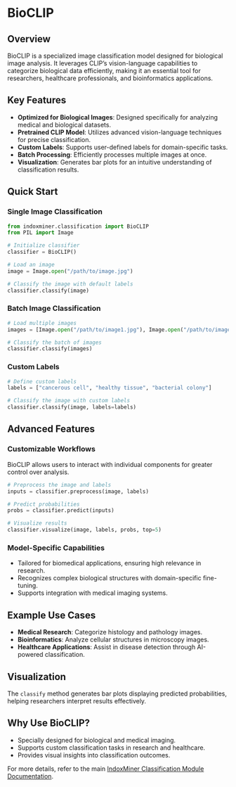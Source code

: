 # BioCLIP

## Overview

BioCLIP is a specialized image classification model designed for biological image analysis. It leverages CLIP’s vision-language capabilities to categorize biological data efficiently, making it an essential tool for researchers, healthcare professionals, and bioinformatics applications.

## Key Features

- **Optimized for Biological Images**: Designed specifically for analyzing medical and biological datasets.
- **Pretrained CLIP Model**: Utilizes advanced vision-language techniques for precise classification.
- **Custom Labels**: Supports user-defined labels for domain-specific tasks.
- **Batch Processing**: Efficiently processes multiple images at once.
- **Visualization**: Generates bar plots for an intuitive understanding of classification results.

## Quick Start

### Single Image Classification

```python
from indoxminer.classification import BioCLIP
from PIL import Image

# Initialize classifier
classifier = BioCLIP()

# Load an image
image = Image.open("/path/to/image.jpg")

# Classify the image with default labels
classifier.classify(image)
```

### Batch Image Classification

```python
# Load multiple images
images = [Image.open("/path/to/image1.jpg"), Image.open("/path/to/image2.jpg")]

# Classify the batch of images
classifier.classify(images)
```

### Custom Labels

```python
# Define custom labels
labels = ["cancerous cell", "healthy tissue", "bacterial colony"]

# Classify the image with custom labels
classifier.classify(image, labels=labels)
```

## Advanced Features

### Customizable Workflows

BioCLIP allows users to interact with individual components for greater control over analysis.

```python
# Preprocess the image and labels
inputs = classifier.preprocess(image, labels)

# Predict probabilities
probs = classifier.predict(inputs)

# Visualize results
classifier.visualize(image, labels, probs, top=5)
```

### Model-Specific Capabilities

- Tailored for biomedical applications, ensuring high relevance in research.
- Recognizes complex biological structures with domain-specific fine-tuning.
- Supports integration with medical imaging systems.

## Example Use Cases

- **Medical Research**: Categorize histology and pathology images.
- **Bioinformatics**: Analyze cellular structures in microscopy images.
- **Healthcare Applications**: Assist in disease detection through AI-powered classification.

## Visualization

The `classify` method generates bar plots displaying predicted probabilities, helping researchers interpret results effectively.

## Why Use BioCLIP?

- Specially designed for biological and medical imaging.
- Supports custom classification tasks in research and healthcare.
- Provides visual insights into classification outcomes.

For more details, refer to the main [IndoxMiner Classification Module Documentation](./Classification_Module.md).

